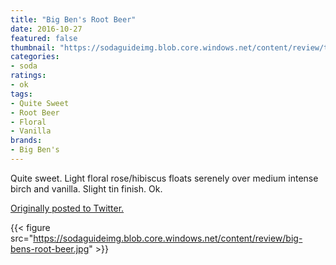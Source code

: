 ```yaml
---
title: "Big Ben's Root Beer"
date: 2016-10-27
featured: false
thumbnail: "https://sodaguideimg.blob.core.windows.net/content/review/thumbs/big-bens-root-beer.jpg"
categories:
- soda
ratings:
- ok
tags:
- Quite Sweet
- Root Beer
- Floral
- Vanilla
brands:
- Big Ben's
---
```


Quite sweet. Light floral rose/hibiscus floats serenely over medium intense birch and vanilla. Slight tin finish. Ok.

[Originally posted to Twitter.](https://twitter.com/Cavorter/status/791708390758060033)

{{< figure src="https://sodaguideimg.blob.core.windows.net/content/review/big-bens-root-beer.jpg" >}}

